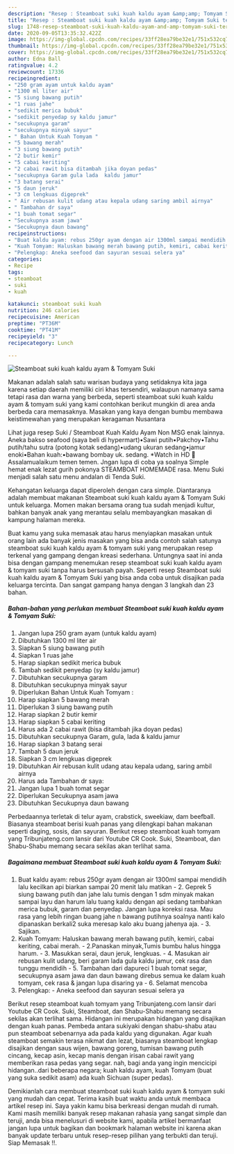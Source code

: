 ```yaml
---
description: "Resep : Steamboat suki kuah kaldu ayam &amp;amp; Tomyam Suki terupdate"
title: "Resep : Steamboat suki kuah kaldu ayam &amp;amp; Tomyam Suki terupdate"
slug: 1748-resep-steamboat-suki-kuah-kaldu-ayam-and-amp-tomyam-suki-terupdate
date: 2020-09-05T13:35:32.422Z
image: https://img-global.cpcdn.com/recipes/33ff28ea79be32e1/751x532cq70/steamboat-suki-kuah-kaldu-ayam-tomyam-suki-foto-resep-utama.jpg
thumbnail: https://img-global.cpcdn.com/recipes/33ff28ea79be32e1/751x532cq70/steamboat-suki-kuah-kaldu-ayam-tomyam-suki-foto-resep-utama.jpg
cover: https://img-global.cpcdn.com/recipes/33ff28ea79be32e1/751x532cq70/steamboat-suki-kuah-kaldu-ayam-tomyam-suki-foto-resep-utama.jpg
author: Edna Ball
ratingvalue: 4.2
reviewcount: 17336
recipeingredient:
- "250 gram ayam untuk kaldu ayam"
- "1300 ml liter air"
- "5 siung bawang putih"
- "1 ruas jahe"
- "sedikit merica bubuk"
- "sedikit penyedap sy kaldu jamur"
- "secukupnya garam"
- "secukupnya minyak sayur"
- " Bahan Untuk Kuah Tomyam "
- "5 bawang merah"
- "3 siung bawang putih"
- "2 butir kemir"
- "5 cabai keriting"
- "2 cabai rawit bisa ditambah jika doyan pedas"
- "secukupnya Garam gula lada  kaldu jamur"
- "3 batang serai"
- "5 daun jeruk"
- "3 cm lengkuas digeprek"
- " Air rebusan kulit udang atau kepala udang saring ambil airnya"
- " Tambahan dr saya"
- "1 buah tomat segar"
- "Secukupnya asam jawa"
- "Secukupnya daun bawang"
recipeinstructions:
- "Buat kaldu ayam: rebus 250gr ayam dengan air 1300ml sampai mendidih lalu kecilkan api biarkan sampai 20 menit lalu matikan 2. Geprek 5 siung bawang putih dan jahe lalu tumis dengan 1 sdm minyak makan sampai layu dan harum lalu tuang kaldu dengan api sedang tambahkan merica bubuk, garam dan penyedap. Jangan lupa koreksi rasa. Mau rasa yang lebih ringan buang jahe n bawang putihnya soalnya nanti kalo dipanaskan berkali2 suka meresap kalo aku buang jahenya aja. 3. Sajikan."
- "Kuah Tomyam: Haluskan bawang merah bawang putih, kemiri, cabai keriting, cabai merah. 2.Panaskan minyak,Tumis bumbu halus hingga harum. 3. Masukkan serai, daun jeruk, lengkuas. 4. Masukan air rebusan kulit udang, beri garam lada gula kaldu jamur, cek rasa dan tunggu mendidih 5. Tambahan dari dapureci 1 buah tomat segar, secukupnya asam jawa dan daun bawang direbus semua ke dalam kuah tomyam, cek rasa &amp; jangan lupa disaring ya 6. Selamat mencoba"
- "Pelengkap: Aneka seefood dan sayuran sesuai selera ya"
categories:
- Recipe
tags:
- steamboat
- suki
- kuah

katakunci: steamboat suki kuah 
nutrition: 246 calories
recipecuisine: American
preptime: "PT36M"
cooktime: "PT41M"
recipeyield: "3"
recipecategory: Lunch

---
```



![Steamboat suki kuah kaldu ayam &amp; Tomyam Suki](https://img-global.cpcdn.com/recipes/33ff28ea79be32e1/751x532cq70/steamboat-suki-kuah-kaldu-ayam-tomyam-suki-foto-resep-utama.jpg)

Makanan adalah salah satu warisan budaya yang setidaknya kita jaga karena setiap daerah memiliki ciri khas tersendiri, walaupun namanya sama tetapi rasa dan warna yang berbeda, seperti steamboat suki kuah kaldu ayam &amp; tomyam suki yang kami contohkan berikut mungkin di area anda berbeda cara memasaknya. Masakan yang kaya dengan bumbu membawa keistimewahan yang merupakan keragaman Nusantara

Lihat juga resep Suki / Steamboat Kuah Kaldu Ayam Non MSG enak lainnya. Aneka bakso seafood (saya beli di hypermart)•Sawi putih•Pakchoy•Tahu putih/tahu sutra (potong kotak sedang)•udang ukuran sedang•jamur enoki•Bahan kuah:•bawang bombay uk. sedang. *Watch in HD 🐣 Assalamualaikum temen temen. Jngan lupa di coba ya soalnya Simple hemat enak lezat gurih pokonya STEAMBOAT HOMEMADE rasa. Menu Suki menjadi salah satu menu andalan di Tenda Suki.

Kehangatan keluarga dapat diperoleh dengan cara simple. Diantaranya adalah membuat makanan Steamboat suki kuah kaldu ayam &amp; Tomyam Suki untuk keluarga. Momen makan bersama orang tua sudah menjadi kultur, bahkan banyak anak yang merantau selalu membayangkan masakan di kampung halaman mereka.

Buat kamu yang suka memasak atau harus menyiapkan masakan untuk orang lain ada banyak jenis masakan yang bisa anda contoh salah satunya steamboat suki kuah kaldu ayam &amp; tomyam suki yang merupakan resep terkenal yang gampang dengan kreasi sederhana. Untungnya saat ini anda bisa dengan gampang menemukan resep steamboat suki kuah kaldu ayam &amp; tomyam suki tanpa harus bersusah payah.
Seperti resep Steamboat suki kuah kaldu ayam &amp; Tomyam Suki yang bisa anda coba untuk disajikan pada keluarga tercinta. Dan sangat gampang hanya dengan 3 langkah dan 23 bahan.


<!--inarticleads1-->

##### Bahan-bahan yang perlukan membuat Steamboat suki kuah kaldu ayam &amp; Tomyam Suki:

1. Jangan lupa 250 gram ayam (untuk kaldu ayam)
1. Dibutuhkan 1300 ml liter air
1. Siapkan 5 siung bawang putih
1. Siapkan 1 ruas jahe
1. Harap siapkan sedikit merica bubuk
1. Tambah sedikit penyedap (sy kaldu jamur)
1. Dibutuhkan secukupnya garam
1. Dibutuhkan secukupnya minyak sayur
1. Diperlukan  Bahan Untuk Kuah Tomyam :
1. Harap siapkan 5 bawang merah
1. Diperlukan 3 siung bawang putih
1. Harap siapkan 2 butir kemir
1. Harap siapkan 5 cabai keriting
1. Harus ada 2 cabai rawit (bisa ditambah jika doyan pedas)
1. Dibutuhkan secukupnya Garam, gula, lada &amp; kaldu jamur
1. Harap siapkan 3 batang serai
1. Tambah 5 daun jeruk
1. Siapkan 3 cm lengkuas digeprek
1. Dibutuhkan  Air rebusan kulit udang atau kepala udang, saring ambil airnya
1. Harus ada  Tambahan dr saya:
1. Jangan lupa 1 buah tomat segar
1. Diperlukan Secukupnya asam jawa
1. Dibutuhkan Secukupnya daun bawang


Perbedaannya terletak di telur ayam, crabstick, sweekiaw, dam beefball. Biasanya steamboat berisi kuah panas yang dilengkapi bahan makanan seperti daging, sosis, dan sayuran. Berikut resep steamboat kuah tomyam yang Tribunjateng.com lansir dari Youtube CR Cook. Suki, Steamboat, dan Shabu-Shabu memang secara sekilas akan terlihat sama. 

<!--inarticleads2-->

##### Bagaimana membuat  Steamboat suki kuah kaldu ayam &amp; Tomyam Suki:

1. Buat kaldu ayam: rebus 250gr ayam dengan air 1300ml sampai mendidih lalu kecilkan api biarkan sampai 20 menit lalu matikan - 2. Geprek 5 siung bawang putih dan jahe lalu tumis dengan 1 sdm minyak makan sampai layu dan harum lalu tuang kaldu dengan api sedang tambahkan merica bubuk, garam dan penyedap. Jangan lupa koreksi rasa. Mau rasa yang lebih ringan buang jahe n bawang putihnya soalnya nanti kalo dipanaskan berkali2 suka meresap kalo aku buang jahenya aja. - 3. Sajikan.
1. Kuah Tomyam: Haluskan bawang merah bawang putih, kemiri, cabai keriting, cabai merah. - 2.Panaskan minyak,Tumis bumbu halus hingga harum. - 3. Masukkan serai, daun jeruk, lengkuas. - 4. Masukan air rebusan kulit udang, beri garam lada gula kaldu jamur, cek rasa dan tunggu mendidih - 5. Tambahan dari dapureci 1 buah tomat segar, secukupnya asam jawa dan daun bawang direbus semua ke dalam kuah tomyam, cek rasa &amp; jangan lupa disaring ya - 6. Selamat mencoba
1. Pelengkap: - Aneka seefood dan sayuran sesuai selera ya


Berikut resep steamboat kuah tomyam yang Tribunjateng.com lansir dari Youtube CR Cook. Suki, Steamboat, dan Shabu-Shabu memang secara sekilas akan terlihat sama. Hidangan ini merupakan hidangan yang disajikan dengan kuah panas. Pembeda antara sukiyaki dengan shabu-shabu atau pun steamboat sebenarnya ada pada kaldu yang digunakan. Agar kuah steamboat semakin terasa nikmat dan lezat, biasanya steamboat lengkap disajikan dengan saus wijen, bawang goreng, tumisan bawang putih cincang, kecap asin, kecap manis dengan irisan cabai rawit yang memberikan rasa pedas yang segar. nah, bagi anda yang ingin mencicipi hidangan..dari beberapa negara; kuah kaldu ayam, kuah Tomyam (buat yang suka sedikit asam) ada kuah Sichuan (super pedas). 

Demikianlah cara membuat steamboat suki kuah kaldu ayam &amp; tomyam suki yang mudah dan cepat. Terima kasih buat waktu anda untuk membaca artikel resep ini. Saya yakin kamu bisa berkreasi dengan mudah di rumah. Kami masih memiliki banyak resep makanan rahasia yang sangat simple dan teruji, anda bisa menelusuri di website kami, apabila artikel bermanfaat jangan lupa untuk bagikan dan bookmark halaman website ini karena akan banyak update terbaru untuk resep-resep pilihan yang terbukti dan teruji. Siap Memasak !!. 
